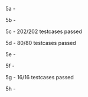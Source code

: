 5a -

5b -

5c - 202/202 testcases passed

5d - 80/80 testcases passed

5e -

5f -

5g - 16/16 testcases passed

5h -
